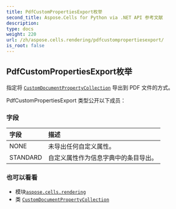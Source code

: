 ```yaml
---
title: PdfCustomPropertiesExport枚举
second_title: Aspose.Cells for Python via .NET API 参考文献
description:
type: docs
weight: 220
url: /zh/aspose.cells.rendering/pdfcustompropertiesexport/
is_root: false
---
```

## PdfCustomPropertiesExport枚举
指定将 [`CustomDocumentPropertyCollection`](/cells/python-net/zh/aspose.cells.properties/customdocumentpropertycollection) 导出到 PDF 文件的方式。



PdfCustomPropertiesExport 类型公开以下成员：

### 字段
|字段|描述|
| :- | :- |
| NONE |未导出任何自定义属性。|
| STANDARD |自定义属性作为信息字典中的条目导出。|



### 也可以看看
* 模块[`aspose.cells.rendering`](..)
* 类 [`CustomDocumentPropertyCollection`](/cells/python-net/zh/aspose.cells.properties/customdocumentpropertycollection)
